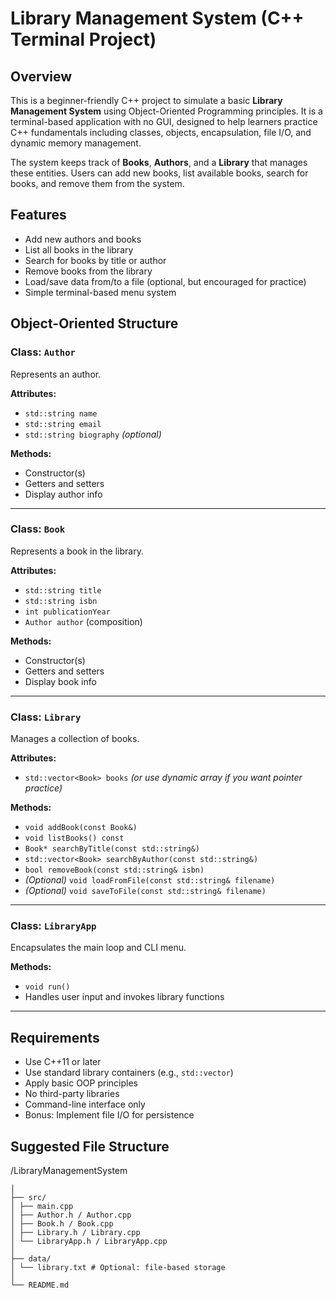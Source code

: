 # Library Management System (C++ Terminal Project)

## Overview

This is a beginner-friendly C++ project to simulate a basic **Library Management System** using Object-Oriented Programming principles. It is a terminal-based application with no GUI, designed to help learners practice C++ fundamentals including classes, objects, encapsulation, file I/O, and dynamic memory management.

The system keeps track of **Books**, **Authors**, and a **Library** that manages these entities. Users can add new books, list available books, search for books, and remove them from the system.

## Features

- Add new authors and books
- List all books in the library
- Search for books by title or author
- Remove books from the library
- Load/save data from/to a file (optional, but encouraged for practice)
- Simple terminal-based menu system

## Object-Oriented Structure

### Class: `Author`
Represents an author.

**Attributes:**
- `std::string name`
- `std::string email`
- `std::string biography` *(optional)*

**Methods:**
- Constructor(s)
- Getters and setters
- Display author info

---

### Class: `Book`
Represents a book in the library.

**Attributes:**
- `std::string title`
- `std::string isbn`
- `int publicationYear`
- `Author author` (composition)

**Methods:**
- Constructor(s)
- Getters and setters
- Display book info

---

### Class: `Library`
Manages a collection of books.

**Attributes:**
- `std::vector<Book> books` *(or use dynamic array if you want pointer practice)*

**Methods:**
- `void addBook(const Book&)`
- `void listBooks() const`
- `Book* searchByTitle(const std::string&)`
- `std::vector<Book> searchByAuthor(const std::string&)`
- `bool removeBook(const std::string& isbn)`
- *(Optional)* `void loadFromFile(const std::string& filename)`
- *(Optional)* `void saveToFile(const std::string& filename)`

---

### Class: `LibraryApp`
Encapsulates the main loop and CLI menu.

**Methods:**
- `void run()`
- Handles user input and invokes library functions

---

## Requirements

- Use C++11 or later
- Use standard library containers (e.g., `std::vector`)
- Apply basic OOP principles
- No third-party libraries
- Command-line interface only
- Bonus: Implement file I/O for persistence

## Suggested File Structure

/LibraryManagementSystem
```
│
├── src/
│ ├── main.cpp
│ ├── Author.h / Author.cpp
│ ├── Book.h / Book.cpp
│ ├── Library.h / Library.cpp
│ └── LibraryApp.h / LibraryApp.cpp
│
├── data/
│ └── library.txt # Optional: file-based storage
│
└── README.md
```
